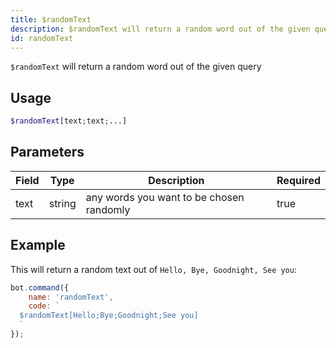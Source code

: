 ```yaml
---
title: $randomText
description: $randomText will return a random word out of the given query
id: randomText
---
```


`$randomText` will return a random word out of the given query

## Usage

```php
$randomText[text;text;...]
```

## Parameters

| Field | Type   | Description                              | Required |
|-------|--------|------------------------------------------|----------|
| text  | string | any words you want to be chosen randomly | true     |

## Example

This will return a random text out of `Hello, Bye, Goodnight, See you`:

```javascript
bot.command({
    name: 'randomText',
    code: `
  $randomText[Hello;Bye;Goodnight;See you]
  `
});
```
